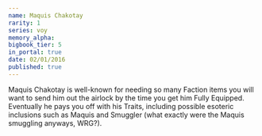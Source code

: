 ```yaml
---
name: Maquis Chakotay
rarity: 1
series: voy
memory_alpha:
bigbook_tier: 5
in_portal: true
date: 02/01/2016
published: true
---
```


Maquis Chakotay is well-known for needing so many Faction items you will want to send him out the airlock by the time you get him Fully Equipped. Eventually he pays you off with his Traits, including possible esoteric inclusions such as Maquis and Smuggler (what exactly were the Maquis smuggling anyways, WRG?).
